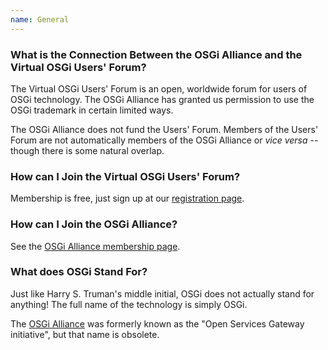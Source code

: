 ```yaml
---
name: General
---
```


### What is the Connection Between the OSGi Alliance and the Virtual OSGi Users' Forum?

The Virtual OSGi Users' Forum is an open, worldwide forum for users of OSGi technology. The OSGi Alliance has granted us permission to use the OSGi trademark in certain limited ways.

The OSGi Alliance does not fund the Users' Forum. Members of the Users' Forum are not automatically members of the OSGi Alliance or *vice versa* -- though there is some natural overlap.

### How can I Join the Virtual OSGi Users' Forum?

Membership is free, just sign up at our [registration page](/register.html).

### How can I Join the OSGi Alliance?

See the [OSGi Alliance membership page](https://www.osgi.org/join/).

### What does OSGi Stand For?

Just like Harry S. Truman's middle initial, OSGi does not actually stand for anything! The full name of the technology is simply OSGi.

The [OSGi Alliance](https://www.osgi.org) was formerly known as the "Open Services Gateway initiative", but that name is obsolete.